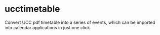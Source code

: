 # ucctimetable
Convert UCC pdf timetable into a series of events, which can be imported into calendar applications in just one click.
